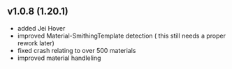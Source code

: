 ## v1.0.8 (1.20.1)
- added Jei Hover
- improved Material-SmithingTemplate detection ( this still needs a proper rework later)
- fixed crash relating to over 500 materials
- improved material handleling